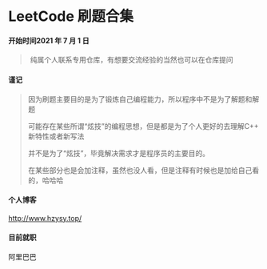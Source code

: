 # LeetCode 刷题合集



#### 开始时间2021 年 7 月 1 日

> ​	纯属个人联系专用仓库，有想要交流经验的当然也可以在仓库提问





#### 谨记

> ​	因为刷题主要目的是为了锻炼自己编程能力，所以程序中不是为了解题和解题
>
> 可能存在某些所谓“炫技”的编程思想，但是都是为了个人更好的去理解C++ 新特性或者新写法
>
> 并不是为了“炫技”，毕竟解决需求才是程序员的主要目的。
>
> ​	在某些部分也是会加注释，虽然也没人看，但是注释有时候也是加给自己看的，哈哈哈



#### 个人博客

http://www.hzysy.top/

#### 目前就职

阿里巴巴